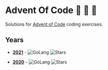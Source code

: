 # Advent Of Code 🎄 🎁 🎅

Solutions for [Advent of Code](https://adventofcode.com) coding exercises.

## Years
- [**2021**](/2021) - ![GoLang](https://img.shields.io/badge/-Elixir-4B275F?logo=elixir&logoColor=ffffff) ![Stars](https://img.shields.io/badge/stars%20⭐-2-yellow)

- [**2020**](/2020) - ![GoLang](https://img.shields.io/badge/-GoLang-00ADD8?logo=go&logoColor=ffffff) ![Stars](https://img.shields.io/badge/stars%20⭐-50-yellow) 
